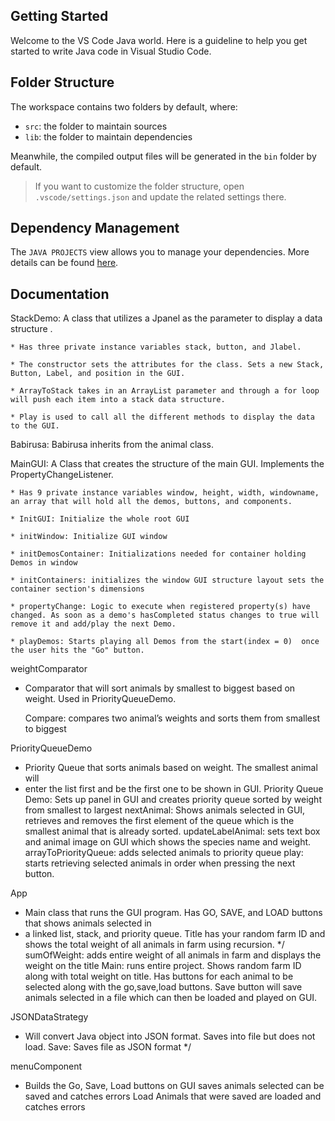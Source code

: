 ## Getting Started

Welcome to the VS Code Java world. Here is a guideline to help you get started to write Java code in Visual Studio Code.

## Folder Structure

The workspace contains two folders by default, where:

- `src`: the folder to maintain sources
- `lib`: the folder to maintain dependencies

Meanwhile, the compiled output files will be generated in the `bin` folder by default.

> If you want to customize the folder structure, open `.vscode/settings.json` and update the related settings there.

## Dependency Management

The `JAVA PROJECTS` view allows you to manage your dependencies. More details can be found [here](https://github.com/microsoft/vscode-java-dependency#manage-dependencies).


## Documentation
StackDemo: A class that utilizes a Jpanel as the parameter to display a data structure .

    * Has three private instance variables stack, button, and Jlabel. 
    
    * The constructor sets the attributes for the class. Sets a new Stack, Button, Label, and position in the GUI.
    
    * ArrayToStack takes in an ArrayList parameter and through a for loop will push each item into a stack data structure.
    
    * Play is used to call all the different methods to display the data to the GUI.
    
Babirusa: Babirusa inherits from the animal class. 

MainGUI: A Class that creates the structure of the main GUI. Implements the PropertyChangeListener.

    * Has 9 private instance variables window, height, width, windowname, an array that will hold all the demos, buttons, and components. 
    
    * InitGUI: Initialize the whole root GUI
    
    * initWindow: Initialize GUI window
    
    * initDemosContainer: Initializations needed for container holding Demos in window
    
    * initContainers: initializes the window GUI structure layout sets the container section's dimensions
    
    * propertyChange: Logic to execute when registered property(s) have changed. As soon as a demo's hasCompleted status changes to true will remove it and add/play the next Demo.
    
    * playDemos: Starts playing all Demos from the start(index = 0)  once the user hits the "Go" button.

weightComparator

* Comparator that will sort animals by smallest to biggest based on weight. Used in PriorityQueueDemo.
  
  Compare: compares two animal’s weights and sorts them from smallest to biggest

PriorityQueueDemo

* Priority Queue that sorts animals based on weight. The smallest animal will
* enter the list first and be the first one to be shown in GUI.
  Priority Queue Demo: Sets up panel in GUI and creates priority queue sorted by weight from smallest to largest
  nextAnimal: Shows animals selected in GUI, retrieves and removes the first element of the queue which is the smallest animal that is already sorted.
  updateLabelAnimal: sets text box and animal image on GUI which shows the species name and weight.
  arrayToPriorityQueue: adds selected animals to priority queue
  play: starts retrieving selected animals in order when pressing the next button.

App

* Main class that runs the GUI program. Has GO, SAVE, and LOAD buttons that shows animals selected in
* a linked list, stack, and priority queue. Title has your random farm ID and shows the total weight of all animals in farm using recursion.
  */
  sumOfWeight: adds entire weight of all animals in farm and displays the weight on the title
  Main: runs entire project. Shows random farm ID along with total weight on title. Has buttons for each animal to be selected along with the go,save,load buttons. Save button will save animals selected in a file which can then be loaded and played on GUI.

JSONDataStrategy

* Will convert Java object into JSON format. Saves into file but does not load.
  Save: Saves file as JSON format
  */

menuComponent
* Builds the Go, Save, Load buttons on GUI
saves
animals selected can be saved and catches errors
Load
Animals that were saved are loaded and catches errors


